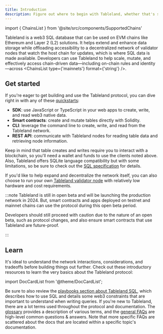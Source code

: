```yaml
---
title: Introduction
description: Figure out where to begin with Tableland, whether that's starting to build or figuring out how it all works.
---
```


import { ChainsList } from '@site/src/components/SupportedChains'

Tableland is a web3 SQL database that can be used on EVM chains like Ethereum and Layer 2 (L2) solutions. It helps extend and enhance data storage while offloading accessibility to a decentralized network of validator nodes that watch the host chain for updates, which is where SQL data is made available. Developers can use Tableland to help scale, mutate, and effectively access chain-driven data—including on-chain rules and identity—across <ChainsList type={'mainnets'} format={'string'} />.

## Get started

If you're eager to get building and use the Tableland protocol, you can dive right in with any of these [quickstarts](/quickstarts):

- **SDK**: use JavaScript or TypeScript in your web apps to create, write, and read web3 native data.
- **Smart contracts**: create and mutate tables directly with Solidity.
- **CLI**: leverage the command line to create, write, and read from the Tableland network.
- **REST API**: communicate with Tableland nodes for reading table data and retrieving node information.

Keep in mind that table creates and writes require you to interact with a blockchain, so you'll need a wallet and funds to use the clients noted above. Also, Tableland offers SQLite language compatibility but with some limitations, so be sure to check out the [SQL specification](/specs/sql) for details.

If you'd like to help expand and decentralize the network itself, you can also choose to run your own [Tableland validator node](https://github.com/tablelandnetwork/go-tableland) with relatively low hardware and cost requirements.

:::note
Tableland is still in open beta and will be launching the production network in 2024. But, smart contracts and apps deployed on testnet and mainnet chains can use the protocol during this open beta period.

Developers should still proceed with caution due to the nature of an open beta, such as protocol changes, and also ensure smart contracts that use Tableland are future-proof.

:::

## Learn

It's ideal to understand the network interactions, considerations, and tradeoffs before building things out further. Check out these introductory resources to learn the very basics about the Tableland protocol:

import DocCardList from '@theme/DocCardList';

<DocCardList />

Be sure to also review the [playbooks section about Tableland SQL](../playbooks), which describes how to use SQL and details some web3 constraints that are important to understand when writing queries. If you're new to Tableland, there are a lot terms used throughout the protocol and documentation. The [glossary](/fundamentals/about/glossary) provides a description of various terms, and the [general FAQs](/fundamentals/about/general-faqs) are high-level common questions & answers. Note that more specific FAQs are scattered about the docs that are located within a specific topic's documentation.
